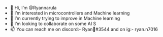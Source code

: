 - 👋 Hi, I’m @Ryannarula
- 👀 I’m interested in microcontrollers and Machine learning
- 🌱 I’m currently trying to improve in Machine learning
- 💞️ I’m looking to collaborate on some AI S 
- 📫 You can reach me on discord:- Ryan👑#3544 and on ig:- ryan.n7016 

<!---
Ryannarula/Ryannarula is a ✨ special ✨ repository because its `README.md` (this file) appears on your GitHub profile.
You can click the Preview link to take a look at your changes.
--->

